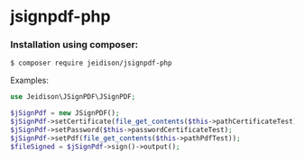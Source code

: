 # jsignpdf-php

### Installation using composer:

```sh
$ composer require jeidison/jsignpdf-php
```
    
Examples:

```php
use Jeidison\JSignPDF\JSignPDF;

$jSignPdf = new JSignPDF();
$jSignPdf->setCertificate(file_get_contents($this->pathCertificateTest));
$jSignPdf->setPassword($this->passwordCertificateTest);
$jSignPdf->setPdf(file_get_contents($this->pathPdfTest));
$fileSigned = $jSignPdf->sign()->output();
```
